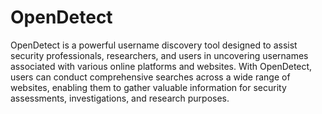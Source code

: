 # OpenDetect
 OpenDetect is a powerful username discovery tool designed to assist security professionals, researchers, and users in uncovering usernames associated with various online platforms and websites. With OpenDetect, users can conduct comprehensive searches across a wide range of websites, enabling them to gather valuable information for security assessments, investigations, and research purposes.
